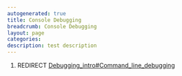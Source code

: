 ```yaml
---
autogenerated: true
title: Console Debugging
breadcrumb: Console Debugging
layout: page
categories: 
description: test description
---
```


1.  REDIRECT [Debugging\_intro\#Command\_line\_debugging](Debugging_intro#Command_line_debugging "wikilink")
